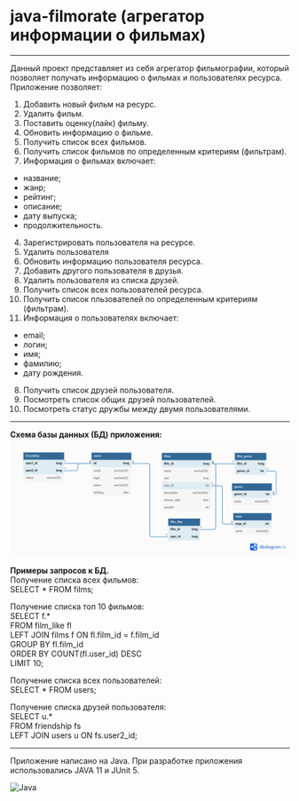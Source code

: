 # java-filmorate (агрегатор информации о фильмах)
---
Данный проект представляет из себя агрегатор фильмографии, который позволяет получать информацию о фильмах и
пользователях ресурса.  
Приложение позволяет:
1. Добавить новый фильм на ресурс.
2. Удалить фильм.
3. Поставить оценку(лайк) фильму.
4. Обновить информацию о фильме.
5. Получить список всех фильмов.
6. Получить список фильмов по определенным критериям (фильтрам).
7. Информация о фильмах включает:
 - название;
 - жанр;
 - рейтинг;
 - описание;
 - дату выпуска;
 - продолжительность.
4. Зарегистрировать пользователя на ресурсе.
5. Удалить пользователя
6. Обновить информацию пользователя ресурса.
7. Добавить другого пользователя в друзья.
8. Удалить пользователя из списка друзей.
9. Получить список всех пользователей ресурса.
10. Получить список пльзователей по определенным критериям (фильтрам).
11. Информация о пользователях включает:
 - email;
 - логин;
 - имя;
 - фамилию;
 - дату рождения.
8. Получить список друзей пользователя.
9. Посмотреть список общих друзей пользователей.
10. Посмотреть статус дружбы между двумя пользователями.

---

<b>Схема базы данных (БД) приложения:</b>
![Схема БД приложения filmorate](https://github.com/grigory-pc/java-filmorate/blob/main/filmorateDBscheme_07.png?raw=true)

<b>Примеры запросов к БД.</b>  
Получение списка всех фильмов:  
SELECT * FROM films;  

Получение списка топ 10 фильмов:  
SELECT f.*  
FROM film_like fl  
LEFT JOIN films f ON fl.film_id = f.film_id  
GROUP BY fl.film_id  
ORDER BY COUNT(fl.user_id) DESC  
LIMIT 10;    

Получение списка всех пользователей:  
SELECT * FROM users;

Получение списка друзей пользователя:  
SELECT u.*  
FROM friendship fs  
LEFT JOIN users u ON fs.user2_id;

---

Приложение написано на Java.
При разработке приложения использовались JAVA 11 и JUnit 5.

![Java](https://img.shields.io/badge/java-%23ED8B00.svg?style=for-the-badge&logo=java&logoColor=white)




